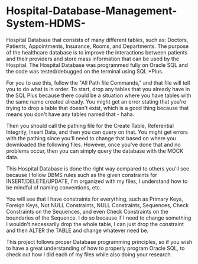 # Hospital-Database-Management-System-HDMS-

Hospital Database that consists of many different tables, such as:
Doctors, Patients, Appointments, Insurance, Rooms, and Departments. The purpose of the healthcare database is to
improve the interactions between patients and their providers and store mass information that can be
used by the Hospital. The Hospital Database was programmed fully on Oracle SQL and the code was
tested/debugged on the terminal using SQL *Plus.

For you to use this, follow the "All Path file Commands," and that file will tell you to do what is in order.
To start, drop any tables that you already have in the SQL Plus because there could be a situation where
you have tables with the same name created already. You might get an error stating that you're trying to drop
a table that doesn't exist, which is a good thing because that means you don't have any tables named that - haha.

Then you should call the pathing file for the Create Table, Referential Integrity, Insert Data, and then 
you can query on that. You might get errors with the pathing since you'll need to change that based on 
where you downloaded the following files. However, once you've done that and no problems occur, then you can simply 
query the database with the MOCK data.

This Hospital Database is done the right way compared to others you'll see because I follow DBMS rules such as the 
given constraints for INSERT/DELETE/UPDATE, I'm organized with my files, I understand how to be mindful of naming conventions, etc.

You will see that I have constraints for everything, such as Primary Keys, Foreign Keys, Not NULL Constraints, NULL Constraints, 
Sequences, Check Constraints on the Sequences, and even Check Constraints on the boundaries of the Sequence. I do so because
if I need to change something I wouldn't necessarily drop the whole table, I can just drop the constraint and then ALTER
the TABLE and change whatever need be.

This project follows proper Database programming principles, so if you wish to have a great understanding of how to properly 
program Oracle SQL, to check out how I did each of my files while also doing your research.
